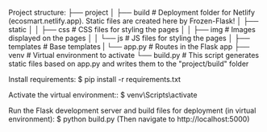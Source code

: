Project structure:
├── project
│   ├── build           # Deployment folder for Netlify (ecosmart.netlify.app). Static files are created here by Frozen-Flask!
│   ├── static
│   │   ├── css         # CSS files for styling the pages
│   │   ├── img      # Images displayed on the pages
│   │   └── js          # JS files for styling the pages
│   ├── templates       # Base templates
|   └── app.py          # Routes in the Flask app
├── venv                # Virtual environment to activate
└── build.py            # This script generates static files based on app.py and writes them to the "project/build" folder

Install requirements:
$ pip install -r requirements.txt

Activate the virtual environment::
$ venv\Scripts\activate

Run the Flask development server and build files for deployment (in virtual environment):
$ python build.py
(Then navigate to http://localhost:5000)